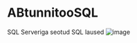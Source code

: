 # ABtunnitooSQL
SQL Serveriga seotud SQL laused
![image](https://github.com/user-attachments/assets/54bc720b-8d14-4579-82e7-59e4f3d64968)

